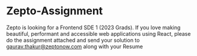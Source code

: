 # Zepto-Assignment
Zepto is looking for a Frontend SDE 1 (2023 Grads). If you love making beautiful, performant and accessible web applications using React, please do the assignment attached and send your solution to gaurav.thakur@zeptonow.com along with your Resume
